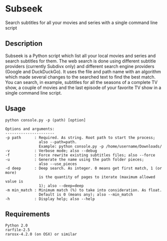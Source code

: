 # Subseek
Search subtitles for all your movies and series with a single command line script

## Description
Subseek is a Python script which list all your local movies and series and search 
subtitles for them. The web search is done using different subtitle providers 
(currently Subdivx only) and different search engine providers (Google and DuckDuckGo).
It uses the file and path name with an algorithm which made several changes to the searched 
text to find the best match. You can search, in example, subtitles for all the seasons of 
a complete TV show, a couple of movies and the last episode of your favorite TV show in a 
single command line script.

## Usage
```
python console.py -p (path) [option]

Options and arguments:
----------------------
-p path      : Required. As string. Root path to start the process; 
               also --path=path. 
               Example: python console.py -p /home/username/Downloads/
-v           : Verbose mode; also --debug
-f           : Force rewrite existing subtitles files; also --force
-u           : Generate the name using the path folder pieces; 
               also --use_pieces
-d deep      : Deep search. As integer. 0 means get first match, 1 (or more) 
               is the quantity of pages to iterate (maximum allowed value is
               1); also --deep=deep
-m min_match : Minimum match (%) to take into consideration. As float. 
               Default is 0 (means any); also --min_match
-h           : Display help; also --help
```

## Requirements
```
Python 2.0
rarfile-2.5
rarosx-4.2.0 (on OSX) or similar
```
